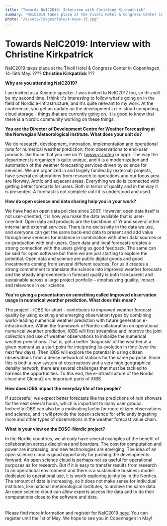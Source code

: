 ```yaml
---
title: "Towards NeIC2019: Interview with Christine Kirkpatrick"
summary: "NeIC2019 takes place at the Tivoli Hotel & Congress Center in Copenhagen, 14-16th May. ????"
photo: "/assets/images/latest-news-15.jpg"
---
```


Towards NeIC2019: Interview with Christine Kirkpatrick
===============================

<p>NeIC2019 takes place at the Tivoli Hotel & Congress Center in Copenhagen, 14-16th May. ???? <b>Christine Kirkpatrick</b> ??? <br></p>


**Why are you attending NeIC2019?**
<p> I am invited as a Keynote speaker. I was invited to NeIC2017 too, so this will be my second time. I think it's interesting to follow what's going on in the field of Nordic e-Infrastructure, and it's quite relevant to my work. At the conference, you get an update on the development in i.e. cloud computing, cloud storage - things that are currently going on.  It is good to know that there is a Nordic community working on these things. </p>

**You are the Director of Development Centre for Weather Forecasting at the Norwegian Meteorological Institute. What does your unit do?**
<p> We do research, development, innovation, implementation and operational runs for numerical weather prediction; from observations to end-user products like those that you see on Yr (<a href="www.yr.no/en">www.yr.no/en</a> or app). The way the department is organized is quite unique, and it is a modernization and automation of the weather forecasting services driven by science for services. We are organized in and largely funded by (external) projects, have several collaborations from research to operations and our focus area are Norway, Arctic and adjacent areas. Everything we do is connected with getting better forecasts for users. Both in terms of quality and in the way it is presented. A forecast is not complete until it is understood and used. </p>

**How do open science and data sharing help you in your work?**
<p> We have had an open data policies since 2007. However, open data itself is not user-oriented, it is how you make the data available that is user-oriented. Open data and products are the backbone of Yr and several other internal and external services. There is no exclusivity in the data we use, and everyone can get the same back-end data to present and add value through new services for instance in combination with other data sources or co-production with end-users. Open data and local forecasts creates a strong connection with the users giving us good feedback. The same can be said for open software but there we are just starting to explore the potential. Open data and science are public digital goods and good investments coming from several different sources. For us it creates a strong commitment to translate the science into improved weather forecasts and the steady improvements in forecast quality is both transparent and sustainable across a large project portfolio – emphasizing quality, impact and relevance in our science.  </p>

**You're giving a presentation on something called Improved observation usage in numerical weather prediction. What does this mean?**
<p> The project – iOBS for short - contributes to improved weather forecast quality by using existing and emerging observation types by combining world-leading numerical weather prediction with future generation e-infrastructure. Within the framework of Nordic collaboration on operational numerical weather prediction, iOBS will first streamline and improve the joint collection and use of weather observations to initialize the numerical weather predictions. That is, get a better ‘diagnosis’ of the weather at a given moment as a start point for integrating its evolution in time (over the next few days). Then iOBS will explore the potential in using citizen observations from a dense network of stations for the same purpose. Since this is both a new system of observations and a very high geographical density network, there are several challenges that must be tackled to harness the opportunities. To this end, the e-infrastructure of the Nordic cloud and Glenna2 are important parts of iOBS. </p>

**How does iOBS impact the everyday life of the people?**
<p> If successful, we expect better forecasts like the predictions of rain showers for the next several hours, which is important to many user groups. Indirectly iOBS can also be a motivating factor for more citizen observations and science, and it will provide the (open) science for efficiently ingesting more and other types of observations in the weather forecast value chain. </p> 

**What is your view on the EOSC-Nordic project?**
<p> In the Nordic countries, we already have several examples of the benefit of collaboration across disciplines and boarders. The cost for computation and power are increasing, and new technologies are emerging. The idea of an open science cloud is good opportunity for pushing the developments forward. An open science cloud is perhaps not as useful for operational purposes as for research. But if it is easy to transfer results from research to an operational environment and there is a sustainable business model dedicated to operational use, it is worth exploring jointly by in the Nordics. The amount of data is increasing, so it does not make sense for individual institutes, like national meteorological institutes, to archive the same data. An open science cloud can allow experts access the data and to do their computations close to the software and data. 
 <br>
  <br>
  <br>
Please find more information and register for NeIC2019 <a href="https://indico.neic.no/event/18/overview">here</a>. You can register until the 1st of May. We hope to see you in Copenhagen in May! </p>
